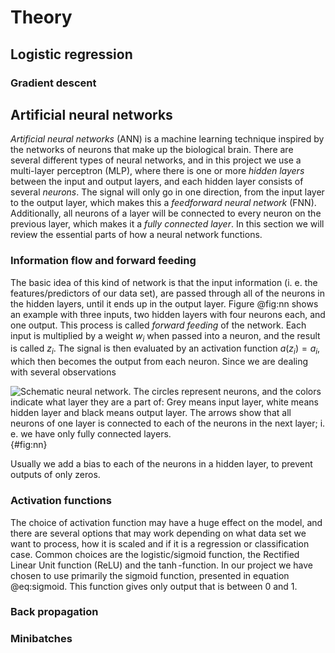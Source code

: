 # Theory

## Logistic regression




### Gradient descent




## Artificial neural networks

*Artificial neural networks* (ANN) is a machine learning technique inspired by
the networks of neurons that make up the biological brain. There are several
different types of neural networks, and in this project we use a
multi-layer perceptron (MLP), where there is one or more *hidden layers* between
the input and output layers, and each hidden layer consists of several
*neurons*. The signal will only go in one direction, from the input layer to
the output layer, which makes this a *feedforward neural network* (FNN).
Additionally, all neurons of a layer will be connected to every neuron on the
previous layer, which makes it a *fully connected layer*. In this section we
will review the essential parts of how a neural network functions.


### Information flow and forward feeding

The basic idea of this kind of network is that the input information (i. e. the
features/predictors of our data set), are passed through all of the neurons in
the hidden layers, until it ends up in the output layer. Figure @fig:nn shows
an example with three inputs, two hidden layers with four neurons each, and one
output. This process is called *forward feeding* of the network. Each input is
multiplied by a weight $w_i$ when passed into a neuron, and the result is
called $z_i$. The signal is then evaluated by an activation function $a(z_i) =
a_i$, which then becomes the output from each neuron. Since we are dealing with
several observations

![Schematic neural network. The circles represent neurons, and the colors
indicate what layer they are a part of: Grey means input layer, white means
hidden layer and black means output layer. The arrows show that all neurons of
one layer is connected to each of the neurons in the next layer; i. e. we have
only fully connected layers.](figs/neural-network.png){#fig:nn}

Usually we add a bias to each of the neurons in a hidden layer, to prevent
outputs of only zeros.


### Activation functions

The choice of activation function may have a huge effect on the model, and
there are several options that may work depending on what data set we want to
process, how it is scaled and if it is a regression or classification case.
Common choices are the logistic/sigmoid function, the Rectified Linear Unit
function (ReLU) and the $\tanh$-function. In our project we have chosen to use
primarily the sigmoid function, presented in equation @eq:sigmoid. This
function gives only output that is between $0$ and $1$.


### Back propagation




### Minibatches
